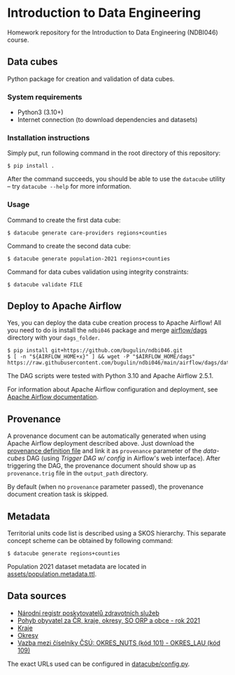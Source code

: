 # Introduction to Data Engineering

Homework repository for the Introduction to Data Engineering (NDBI046) course.


## Data cubes

Python package for creation and validation of data cubes.

### System requirements

* Python3 (3.10+)
* Internet connection (to download dependencies and datasets)

### Installation instructions

Simply put, run following command in the root directory of this repository:

```console
$ pip install .
```

After the command succeeds, you should be able to use the `datacube` utility
– try `datacube --help` for more information.

### Usage

Command to create the first data cube:
```console
$ datacube generate care-providers regions+counties
```

Command to create the second data cube:
```console
$ datacube generate population-2021 regions+counties
```

Command for data cubes validation using integrity constraints:
```console
$ datacube validate FILE
```


## Deploy to Apache Airflow

Yes, you can deploy the data cube creation process to Apache Airflow! All you
need to do is install the `ndbi046` package and merge
[airflow/dags](airflow/dags) directory with your `dags_folder`.

```console
$ pip install git+https://github.com/bugulin/ndbi046.git
$ [ -n "${AIRFLOW_HOME+x}" ] && wget -P "$AIRFLOW_HOME/dags" https://raw.githubusercontent.com/bugulin/ndbi046/main/airflow/dags/data_cubes.py
```

The DAG scripts were tested with Python 3.10 and Apache Airflow 2.5.1.

For information about Apache Airflow configuration and deployment, see
[Apache Airflow documentation](https://airflow.apache.org/docs/apache-airflow/stable/index.html).


## Provenance

A provenance document can be automatically generated when using Apache Airflow
deployment described above. Just download the
[provenance definition file](assets/provenance.ttl) and link it as `provenance`
parameter of the _data-cubes_ DAG (using _Trigger DAG w/ config_ in Airflow's
web interface). After triggering the DAG, the provenance document should show up
as `provenance.trig` file in the `output_path` directory.

By default (when no `provenance` parameter passed), the provenance document
creation task is skipped.


## Metadata

Territorial units code list is described using a SKOS hierarchy. This separate
concept scheme can be obtained by following command:

```console
$ datacube generate regions+counties
```

Population 2021 dataset metadata are located in
[assets/population.metadata.ttl](assets/population.metadata.ttl).


## Data sources

* [Národní registr poskytovatelů zdravotních služeb](https://data.gov.cz/datová-sada?iri=https%3A%2F%2Fdata.gov.cz%2Fzdroj%2Fdatové-sady%2F00024341%2Faa4c99d9f1480cca59807389cf88d4dc)
* [Pohyb obyvatel za ČR, kraje, okresy, SO ORP a obce - rok 2021](https://data.gov.cz/datová-sada?iri=https%3A%2F%2Fdata.gov.cz%2Fzdroj%2Fdatové-sady%2F00025593%2F12032e1445fd74fa08da79b14137fc29)
* [Kraje](https://data.gov.cz/datová-sada?iri=https%3A%2F%2Fdata.gov.cz%2Fzdroj%2Fdatové-sady%2F00551023%2F61963903d713a0173320878b215395f5)
* [Okresy](https://data.gov.cz/datová-sada?iri=https%3A%2F%2Fdata.gov.cz%2Fzdroj%2Fdatové-sady%2F00551023%2F04e0a699be153c780a0dde2c38dc3b13)
* [Vazba mezi číselníky ČSÚ: OKRES_NUTS (kód 101) - OKRES_LAU (kód 109)](https://data.gov.cz/datová-sada?iri=https%3A%2F%2Fdata.gov.cz%2Fzdroj%2Fdatové-sady%2F00025593%2Ffca64742da3a7acb284fe9591a563873)

The exact URLs used can be configured in [datacube/config.py](datacube/config.py).
